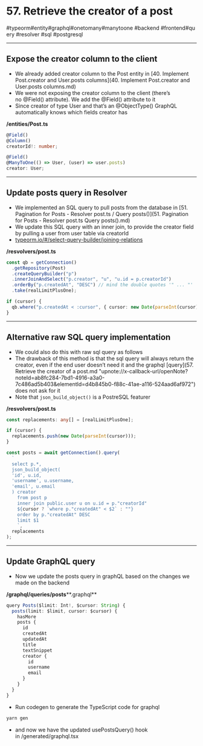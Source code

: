 # 57\. Retrieve the creator of a post

#typeorm#entity#graphql#onetomany#manytoone #backend #frontend#query #resolver #sql #postgresql

* * *

## Expose the creator column to the client

  

- We already added creator column to the Post entity in [40\. Implement Post.creator and User.posts columns](40. Implement Post.creator and User.posts columns.md)
- We were not exposing the creator column to the client (there’s no @Field() attribute). We add the @Field() attribute to it
- Since creator of type User and that’s an @ObjectType() GraphQL automatically knows which fields creator has

  

**/entities/Post.ts**

```typescript
@Field()
@Column()
creatorId!: number;

@Field()
@ManyToOne(() => User, (user) => user.posts)
creator: User;
```

  

* * *

## Update posts query in Resolver

  

- We implemented an SQL query to pull posts from the database in [51\. Pagination for Posts - Resolver post.ts / Query posts()](51. Pagination for Posts - Resolver post.ts  Query posts\(\).md)
- We update this SQL query with an inner join, to provide the creator field by pulling a user from user table via creatorId
- [typeorm.io/#/select-query-builder/joining-relations](https://typeorm.io/#/select-query-builder/joining-relations "https://typeorm.io/#/select-query-builder/joining-relations")

  

**/resvolvers/post.ts**

```typescript
const qb = getConnection()
  .getRepository(Post)
  .createQueryBuilder("p")
  .innerJoinAndSelect("p.creator", "u", "u.id = p.creatorId")
  .orderBy("p.createdAt", "DESC") // mind the double quotes '" ... "'
  .take(realLimitPlusOne);

if (cursor) {
  qb.where("p.createdAt < :cursor", { cursor: new Date(parseInt(cursor)) });
}
```

  

* * *

## Alternative raw SQL query implementation

  

- We could also do this with raw sql query as follows
- The drawback of this method is that the sql query will always return the creator, even if the end user doesn’t need it and the graphql [query](57. Retrieve the creator of a post.md "upnote://x-callback-url/openNote?noteId=ab8fc284-7bd1-4916-a3a0-7c486ad5b403&elementId=d4b845b0-f88c-41ae-a116-524aad6af972") does not ask for it
- Note that `json_build_object()` is a PostreSQL featurer

**/resvolvers/post.ts**

```typescript
const replacements: any[] = [realLimitPlusOne];

if (cursor) {
  replacements.push(new Date(parseInt(cursor)));
}

const posts = await getConnection().query(
  `
  select p.*,
  json_build_object(
  'id', u.id,
  'username', u.username,
  'email', u.email
  ) creator
    from post p
    inner join public.user u on u.id = p."creatorId"
    ${cursor ? `where p."createdAt" < $2` : ""}
    order by p."createdAt" DESC
    limit $1
    `,
  replacements
);
```

  

* * *

## Update GraphQL query  

  

- Now we update the posts query in graphQL based on the changes we made on the backend

  

**/graphql/queries/posts****.graphql**  

```typescript
query Posts($limit: Int!, $cursor: String) {
  posts(limit: $limit, cursor: $cursor) {
    hasMore
    posts {
      id
      createdAt
      updatedAt
      title
      textSnippet
      creator {
        id
        username
        email
      }
    }
  }
}
```

  

- Run codegen to generate the TypeScript code for graphql

  

```typescript
yarn gen
```

  

- and now we have the updated usePostsQuery() hook in /generated/graphql.tsx